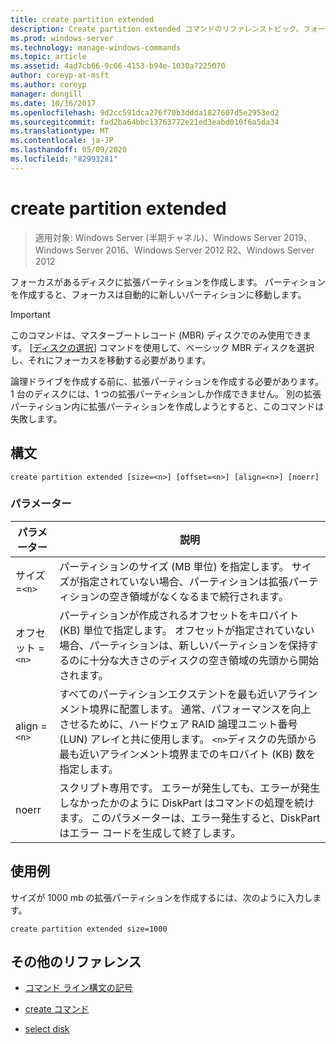 ```yaml
---
title: create partition extended
description: Create partition extended コマンドのリファレンストピック。フォーカスがあるディスクに拡張パーティションを作成します。
ms.prod: windows-server
ms.technology: manage-windows-commands
ms.topic: article
ms.assetid: 4ad7cb66-9c66-4153-b94e-1030a7225070
author: coreyp-at-msft
ms.author: coreyp
manager: dongill
ms.date: 10/16/2017
ms.openlocfilehash: 9d2cc591dca276f70b3ddda1827607d5e2953ed2
ms.sourcegitcommit: fad2ba64bbc13763772e21ed3eabd010f6a5da34
ms.translationtype: MT
ms.contentlocale: ja-JP
ms.lasthandoff: 05/09/2020
ms.locfileid: "82993281"
---
```

# <a name="create-partition-extended"></a>create partition extended

> 適用対象: Windows Server (半期チャネル)、Windows Server 2019、Windows Server 2016、Windows Server 2012 R2、Windows Server 2012

フォーカスがあるディスクに拡張パーティションを作成します。 パーティションを作成すると、フォーカスは自動的に新しいパーティションに移動します。

>[!IMPORTANT]
> このコマンドは、マスターブートレコード (MBR) ディスクでのみ使用できます。 [[ディスクの選択](select-disk.md)] コマンドを使用して、ベーシック MBR ディスクを選択し、それにフォーカスを移動する必要があります。
>
> 論理ドライブを作成する前に、拡張パーティションを作成する必要があります。 1 台のディスクには、1 つの拡張パーティションしか作成できません。 別の拡張パーティション内に拡張パーティションを作成しようとすると、このコマンドは失敗します。

## <a name="syntax"></a>構文

```
create partition extended [size=<n>] [offset=<n>] [align=<n>] [noerr]
```

### <a name="parameters"></a>パラメーター

| パラメーター | 説明 |
| --------- | ----------- |
| サイズ =`<n>` | パーティションのサイズ (MB 単位) を指定します。 サイズが指定されていない場合、パーティションは拡張パーティションの空き領域がなくなるまで続行されます。 |
| オフセット =`<n>` | パーティションが作成されるオフセットをキロバイト (KB) 単位で指定します。 オフセットが指定されていない場合、パーティションは、新しいパーティションを保持するのに十分な大きさのディスクの空き領域の先頭から開始されます。 |
| align =`<n>` | すべてのパーティションエクステントを最も近いアラインメント境界に配置します。 通常、パフォーマンスを向上させるために、ハードウェア RAID 論理ユニット番号 (LUN) アレイと共に使用します。 `<n>`ディスクの先頭から最も近いアラインメント境界までのキロバイト (KB) 数を指定します。 |
| noerr | スクリプト専用です。 エラーが発生しても、エラーが発生しなかったかのように DiskPart はコマンドの処理を続けます。 このパラメーターは、エラー発生すると、DiskPart はエラー コードを生成して終了します。 |

## <a name="examples"></a>使用例

サイズが 1000 mb の拡張パーティションを作成するには、次のように入力します。

```
create partition extended size=1000
```

## <a name="additional-references"></a>その他のリファレンス

- [コマンド ライン構文の記号](command-line-syntax-key.md)

- [create コマンド](create.md)

- [select disk](select-disk.md)
